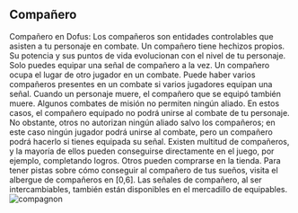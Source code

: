 ## Compañero
Compañero en Dofus: Los compañeros son entidades controlables que asisten a tu personaje en combate. Un compañero tiene hechizos propios. Su potencia y sus puntos de vida evolucionan con el nivel de tu personaje. Solo puedes equipar una señal de compañero a la vez. Un compañero ocupa el lugar de otro jugador en un combate. Puede haber varios compañeros presentes en un combate si varios jugadores equipan una señal. Cuando un personaje muere, el compañero que se equipó también muere. 
Algunos combates de misión no permiten ningún aliado. En estos casos, el compañero equipado no podrá unirse al combate de tu personaje. No obstante, otros no autorizan ningún aliado salvo los compañeros; en este caso ningún jugador podrá unirse al combate, pero un compañero podrá hacerlo si tienes equipada su señal.
Existen multitud de compañeros, y la mayoría de ellos pueden conseguirse directamente en el juego, por ejemplo, completando logros. Otros pueden comprarse en la tienda. Para tener pistas sobre cómo conseguir al compañero de tus sueños, visita el albergue de compañeros en [0,6]. Las señales de compañero, al ser intercambiables, también están disponibles en el mercadillo de equipables.
![compagnon](https://media.discordapp.net/attachments/1107006154426560682/1107008037773922324/compagnon-200x400.png)